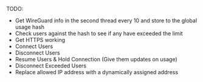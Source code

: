 TODO:

- Get WireGuard info in the second thread every 10 and store to the global usage hash
- Check users against the hash to see if any have exceeded the limit
- Get HTTPS working
- Connect Users
- Disconnect Users
- Resume Users & Hold Connection (Give them updates on usage)
- Disconnect Exceeded Users
- Replace allowed IP address with a dynamically assigned address